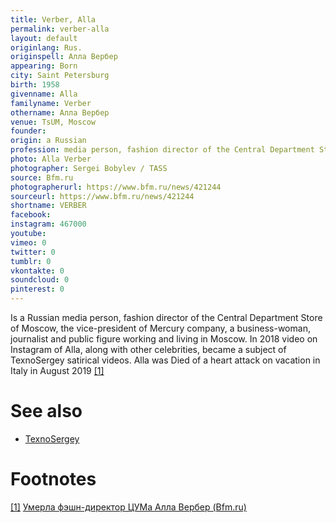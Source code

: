 ```yaml
---
title: Verber, Alla
permalink: verber-alla
layout: default
originlang: Rus.
originspell: Алла Вербер
appearing: Born
city: Saint Petersburg
birth: 1958
givenname: Alla
familyname: Verber
othername: Алла Вербер
venue: TsUM, Moscow
founder:
origin: a Russian
profession: media person, fashion director of the Central Department Store of Moscow (2019)
photo: Alla Verber
photographer: Sergei Bobylev / TASS
source: Bfm.ru
photographerurl: https://www.bfm.ru/news/421244
sourceurl: https://www.bfm.ru/news/421244
shortname: VERBER
facebook:
instagram: 467000
youtube:
vimeo: 0
twitter: 0
tumblr: 0
vkontakte: 0
soundcloud: 0
pinterest: 0
---
```


Is a Russian media person, fashion director of the Central Department Store of Moscow, the vice-president of Mercury company, a business-woman, journalist and public figure working and living in Moscow. In 2018 video on Instagram of Alla, along with other celebrities, became a subject of TexnoSergey satirical videos. Alla was Died of a heart attack on vacation in Italy in August 2019 <span id="a1">[\[1\]](#f1)</span>

# See also

+ [TexnoSergey](texnosergey)

# Footnotes

[[1]](#a1) <span id="f1"></span> [Умерла фэшн-директор ЦУМа Алла Вербер (Bfm.ru)](https://www.bfm.ru/news/421244)
